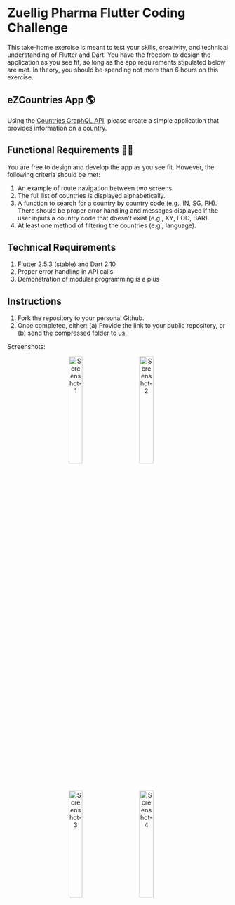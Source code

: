 # Zuellig Pharma Flutter Coding Challenge
This take-home exercise is meant to test your skills, creativity, and technical understanding of Flutter and Dart. You have the freedom to design the application as you see fit, so long as the app requirements stipulated below are met. In theory, you should be spending not more than 6 hours on this exercise.

## eZCountries App 🌎
Using the [Countries GraphQL API](https://studio.apollographql.com/public/countries/home?variant=current), please create a simple application that provides information on a country.

## Functional Requirements ✍🏼
You are free to design and develop the app as you see fit. However, the following criteria should be met:
1. An example of route navigation between two screens.
2. The full list of countries is displayed alphabetically.
3. A function to search for a country by country code (e.g., IN, SG, PH). There should be proper error handling and messages displayed if the user inputs a country code that doesn't exist (e.g., XY, FOO, BAR).
4. At least one method of filtering the countries (e.g., language).

## Technical Requirements
1. Flutter 2.5.3 (stable) and Dart 2.10
2. Proper error handling in API calls
3. Demonstration of modular programming is a plus

## Instructions
1. Fork the repository to your personal Github.
2. Once completed, either: (a) Provide the link to your public repository, or (b) send the compressed folder to us.

Screenshots:

<p align="center">
  <img alt="Screenshot-1" src="https://user-images.githubusercontent.com/40262579/161026187-744d5710-0ab2-4840-9210-eae2bd0ee865.png" width="25%">
&nbsp; &nbsp; &nbsp; &nbsp;
  <img alt="Screenshot-2" src="https://user-images.githubusercontent.com/40262579/161026168-28376838-e2be-4f81-b84c-6370367699ec.png" width="25%">
&nbsp; &nbsp; &nbsp; &nbsp;
</p>

<p align="center">
  <img alt="Screenshot-3" src="https://user-images.githubusercontent.com/40262579/161026162-4018bfb6-f804-4edf-9602-d46dfa4ba621.png" width="25%">
&nbsp; &nbsp; &nbsp; &nbsp;
  <img alt="Screenshot-4" src="https://user-images.githubusercontent.com/40262579/161026141-6640d597-b3c7-4bfc-9d64-d4240df3babe.png" width="25%">
&nbsp; &nbsp; &nbsp; &nbsp;
</p>

